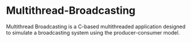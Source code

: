 # Multithread-Broadcasting
Multithread Broadcasting is a C-based multithreaded application designed to simulate a broadcasting system using the producer-consumer model.
